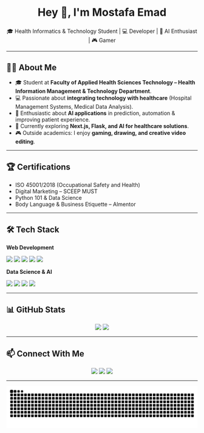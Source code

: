 <h1 align="center">Hey 👋, I'm Mostafa Emad</h1>

###

<p align="center">🎓 Health Informatics & Technology Student | 💻 Developer | 🤖 AI Enthusiast | 🎮 Gamer</p>

---

## 👨‍💻 About Me
- 🎓 Student at **Faculty of Applied Health Sciences Technology – Health Information Management & Technology Department**.  
- 💻 Passionate about **integrating technology with healthcare** (Hospital Management Systems, Medical Data Analysis).  
- 🤖 Enthusiastic about **AI applications** in prediction, automation & improving patient experience.  
- 🌱 Currently exploring **Next.js, Flask, and AI for healthcare solutions**.  
- 🎮 Outside academics: I enjoy **gaming, drawing, and creative video editing**.  

---

## 🏆 Certifications
- ISO 45001/2018 (Occupational Safety and Health)  
- Digital Marketing – SCEEP MUST  
- Python 101 & Data Science  
- Body Language & Business Etiquette – Almentor  

---

## 🛠️ Tech Stack

**Web Development**  
<div align="left">
  <img src="https://cdn.jsdelivr.net/gh/devicons/devicon/icons/javascript/javascript-original.svg" height="40"/>
  <img src="https://cdn.jsdelivr.net/gh/devicons/devicon/icons/typescript/typescript-original.svg" height="40"/>
  <img src="https://cdn.jsdelivr.net/gh/devicons/devicon/icons/react/react-original.svg" height="40"/>
  <img src="https://cdn.jsdelivr.net/gh/devicons/devicon/icons/nextjs/nextjs-original.svg" height="40"/>
  <img src="https://cdn.jsdelivr.net/gh/devicons/devicon/icons/nodejs/nodejs-original.svg" height="40"/>
</div>

**Data Science & AI**  
<div align="left">
  <img src="https://cdn.jsdelivr.net/gh/devicons/devicon/icons/python/python-original.svg" height="40"/>
  <img src="https://cdn.jsdelivr.net/gh/devicons/devicon/icons/numpy/numpy-original.svg" height="40"/>
  <img src="https://cdn.jsdelivr.net/gh/devicons/devicon/icons/pytorch/pytorch-original.svg" height="40"/>
  <img src="https://cdn.jsdelivr.net/gh/devicons/devicon/icons/tensorflow/tensorflow-original.svg" height="40"/>
</div>

---

## 📊 GitHub Stats
<div align="center">
  <img src="https://github-readme-stats.vercel.app/api?username=mostafa93205&show_icons=true&theme=dracula" height="160"/>
  <img src="https://github-readme-stats.vercel.app/api/top-langs?username=mostafa93205&layout=compact&theme=dracula" height="160"/>
</div>

---

## 📫 Connect With Me
<div align="center">
  <a href="mailto:mostafaemad@gmail.com"><img src="https://img.shields.io/badge/Email-D14836?style=for-the-badge&logo=gmail&logoColor=white"/></a>
  <a href="https://linkedin.com/in/mostafaemad"><img src="https://img.shields.io/badge/LinkedIn-0077B5?style=for-the-badge&logo=linkedin&logoColor=white"/></a>
  <a href="https://github.com/mostafa93205"><img src="https://img.shields.io/badge/GitHub-333333?style=for-the-badge&logo=github&logoColor=white"/></a>
</div>

---

<img src="https://raw.githubusercontent.com/mostafa93205/mostafa93205/output/snake.svg" alt="Snake animation"/>

